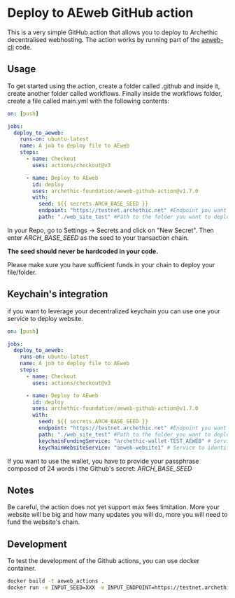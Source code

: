 # Deploy to AEweb GitHub action

This is a very simple GitHub action that allows you to deploy to Archethic decentralised webhosting.
The action works by running part of the [aeweb-cli](https://github.com/archethic-foundation/aeweb-cli) code.

## Usage

To get started using the action, create a folder called .github and inside it, create another folder called workflows.
Finally inside the workflows folder, create a file called main.yml with the following contents:

```yaml
on: [push]

jobs:
  deploy_to_aeweb:
    runs-on: ubuntu-latest
    name: A job to deploy file to AEweb
    steps:
      - name: Checkout
        uses: actions/checkout@v3

      - name: Deploy to AEweb
        id: deploy
        uses: archethic-foundation/aeweb-github-action@v1.7.0
        with:
          seed: ${{ secrets.ARCH_BASE_SEED }}
          endpoint: "https://testnet.archethic.net" #Endpoint you want to deploy to
          path: "./web_site_test" #Path to the folder you want to deploy
```

In your Repo, go to Settings -> Secrets and click on "New Secret". Then enter *ARCH_BASE_SEED* as the seed to your transaction chain.

**The seed should never be hardcoded in your code.**

Please make sure you have sufficient funds in your chain to deploy your file/folder.

## Keychain's integration

if you want to leverage your decentralized keychain you can use one your service to deploy website.

```yaml
on: [push]

jobs:
  deploy_to_aeweb:
    runs-on: ubuntu-latest
    name: A job to deploy file to AEweb
    steps:
      - name: Checkout
        uses: actions/checkout@v3

      - name: Deploy to AEweb
        id: deploy
        uses: archethic-foundation/aeweb-github-action@v1.7.0
        with:
          seed: ${{ secrets.ARCH_BASE_SEED }}
          endpoint: "https://testnet.archethic.net" #Endpoint you want to deploy to
          path: "./web_site_test" #Path to the folder you want to deploy
          keychainFundingService: "archethic-wallet-TEST_AEWEB" # Service to fund the website's chain
          keychainWebsiteService: "aeweb-website1" # Service to identify the website's chain
```

If you want to use the wallet, you have to provide your passphrase composed of 24 words i the Github's secret: *ARCH_BASE_SEED*

## Notes

Be careful, the action does not yet support max fees limitation. 
More your website will be big and how many updates you will do, more you will need to fund the website's chain. 

## Development

To test the development of the Github actions, you can use docker container.

```sh
docker build -t aeweb_actions .
docker run -e INPUT_SEED=XXX -e INPUT_ENDPOINT=https://testnet.archethic.net -e INPUT_PATH=XXX aeweb_actions
```

